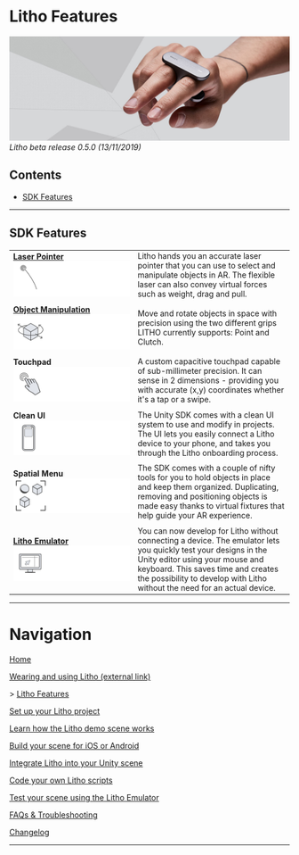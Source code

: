 # Litho Features

[![Banner image](../Images/banner.jpg)](#)
_Litho beta release 0.5.0 (13/11/2019)_

## Contents

* [SDK Features](#sdk-features)

---
## SDK Features
|  |  |
| :--- | :--- |
| [**Laser Pointer** ![Laser Pointer](../Images/Features/Laser.png)](../Manual/UnityScripting.md#pointer) | Litho hands you an accurate laser pointer that you can use to select and manipulate objects in AR. The flexible laser can also convey virtual forces such as weight, drag and pull. |
|  |  |
| [**Object Manipulation** ![Object Manipulation](../Images/Features/Manipulate.png)](../Manual/UnityScripting.md#basic-interaction-components) | Move and rotate objects in space with precision using the two different grips LITHO currently supports: Point and Clutch. |
|  |  |
| **Touchpad** [![Touch pad](../Images/Features/TouchInput.png)](#) | A custom capacitive touchpad capable of sub-millimeter precision. It can sense in 2 dimensions - providing you with accurate (x,y) coordinates whether it's a tap or a swipe. |
|  |  |
| **Clean UI** [![Clean UI](../Images/Features/CleanUI.png)](#) | The Unity SDK comes with a clean UI system to use and modify in projects. The UI lets you easily connect a Litho device to your phone, and takes you through the Litho onboarding process. |
|  |  |
| **Spatial Menu** [![Spatial Menu](../Images/Features/SpatialUI2.png)](#) | The SDK comes with a couple of nifty tools for you to hold objects in place and keep them organized. Duplicating, removing and positioning objects is made easy thanks to virtual fixtures that help guide your AR experience. |
|  |  |
| [**Litho Emulator** ![Litho Emulator](../Images/Features/Emulator.png)](LithoEmulator.md) | You can now develop for Litho without connecting a device. The emulator lets you quickly test your designs in the Unity editor using your mouse and keyboard. This saves time and creates the possibility to develop with Litho without the need for an actual device.|

---

# Navigation

[Home](../README.md)

[Wearing and using Litho (external link)](https://www.litho.cc/pages/using-litho)

\> [Litho Features](README.md)

[Set up your Litho project](../Manual/ProjectSetup.md)

[Learn how the Litho demo scene works](../Manual/DemoScene.md)

[Build your scene for iOS or Android](../Manual/BuildInstructions.md)

[Integrate Litho into your Unity scene](../Manual/UnityIntegration.md)

[Code your own Litho scripts](../Manual/UnityScripting.md)

[Test your scene using the Litho Emulator](LithoEmulator.md)

[FAQs & Troubleshooting](../Manual/FAQ.md)

[Changelog](../Changelog.md)

---
